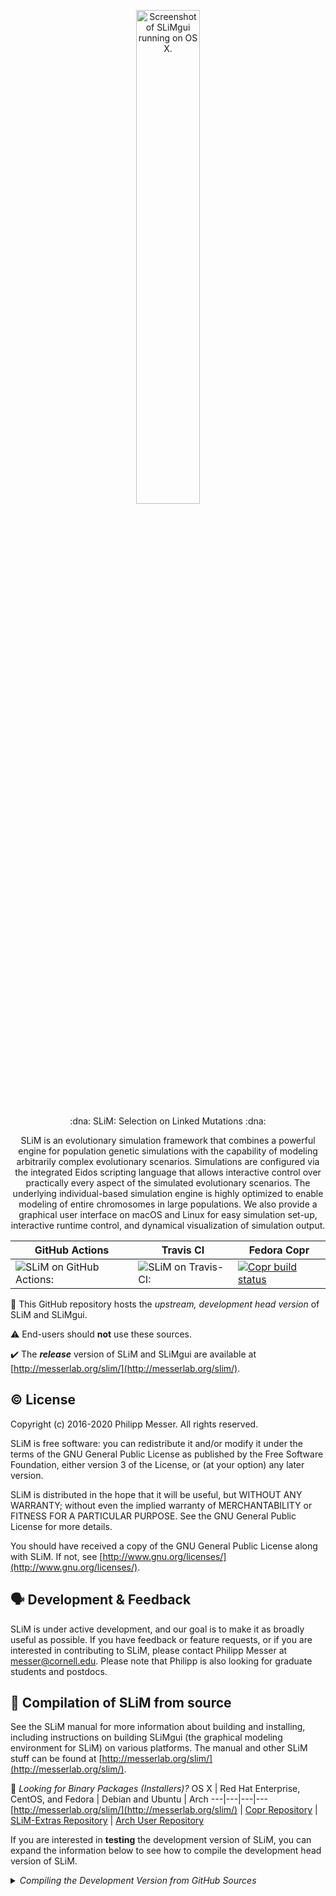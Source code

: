 <p align="center">
	<img alt="Screenshot of SLiMgui running on OS X." height="45%" width="45%" src="https://messerlab.files.wordpress.com/2016/02/slimgui_screenshot.jpg?w=600"/>
</p>



<p align="center">
	:dna: SLiM: Selection on Linked Mutations :dna:
</p>
<p align="center">
	SLiM is an evolutionary simulation framework that combines a powerful engine for population genetic simulations with the capability of modeling arbitrarily complex evolutionary scenarios. Simulations are configured via the integrated Eidos scripting language that allows interactive control over practically every aspect of the simulated evolutionary scenarios. The underlying individual-based simulation engine is highly optimized to enable modeling of entire chromosomes in large populations. We also provide a graphical user interface on macOS and Linux for easy simulation set-up, interactive runtime control, and dynamical visualization of simulation output.
</p>

GitHub Actions | Travis CI | Fedora Copr
---|---|---
![SLiM on GitHub Actions:](https://github.com/MesserLab/SLiM/workflows/tests/badge.svg) |![SLiM on Travis-CI:](https://travis-ci.com/MesserLab/SLiM.svg?branch=master) | [![Copr build status](https://copr.fedorainfracloud.org/coprs/bacarson/SLiM-Selection_on_Linked_Mutations/package/SLiM/status_image/last_build.png)](https://copr.fedorainfracloud.org/coprs/bacarson/SLiM-Selection_on_Linked_Mutations/package/SLiM/)

:construction: This GitHub repository hosts the <em>upstream, development head version</em> of SLiM and SLiMgui.

:warning: End-users should <strong>not</strong> use these sources.

:heavy_check_mark: The <strong><em>release</em></strong> version of SLiM and SLiMgui are available at [http://messerlab.org/slim/](http://messerlab.org/slim/).


:copyright: License
----------

Copyright (c) 2016-2020 Philipp Messer.  All rights reserved.

SLiM is free software: you can redistribute it and/or modify it under the terms of the GNU General Public License as published by the Free Software Foundation, either version 3 of the License, or (at your option) any later version.

SLiM is distributed in the hope that it will be useful, but WITHOUT ANY WARRANTY; without even the implied warranty of MERCHANTABILITY or FITNESS FOR A PARTICULAR PURPOSE.  See the GNU General Public License for more details.

You should have received a copy of the GNU General Public License along with SLiM.  If not, see [http://www.gnu.org/licenses/](http://www.gnu.org/licenses/).

:speaking_head: Development & Feedback
-----------------------------------

SLiM is under active development, and our goal is to make it as broadly useful as possible.  If you have feedback or feature requests, or if you are interested in contributing to SLiM, please contact Philipp Messer at [messer@cornell.edu](mailto:messer@cornell.edu). Please note that Philipp is also looking for graduate students and postdocs.

:floppy_disk: Compilation of SLiM from source
----------------------------------

See the SLiM manual for more information about building and installing, including instructions on building SLiMgui (the graphical modeling environment for SLiM) on various platforms.  The manual and other SLiM stuff can be found at [http://messerlab.org/slim/](http://messerlab.org/slim/).

:eyes: <em>Looking for Binary Packages (Installers)?</em>
OS X | Red Hat Enterprise, CentOS, and Fedora | Debian and Ubuntu | Arch
---|---|---|---
[http://messerlab.org/slim/](http://messerlab.org/slim/) | [Copr Repository](https://copr.fedorainfracloud.org/coprs/bacarson/SLiM-Selection_on_Linked_Mutations/) | [SLiM-Extras Repository](https://github.com/MesserLab/SLiM-Extras/blob/master/installation/DebianUbuntuInstall.sh) | [Arch User Repository](https://aur.archlinux.org/packages/slim-simulator/)

If you are interested in <strong>testing</strong> the development version of SLiM, you can expand the information below to see how to compile the development head version of SLiM.

<details>
	<summary><em>Compiling the Development Version from GitHub Sources</em></summary><p></p>
We use CMake, with an out-of-source build, as described here:

https://gitlab.kitware.com/cmake/community/wikis/FAQ#out-of-source-build-trees

CMake is available with `port install cmake` or `brew install cmake` (on OS X, with MacPorts or Homebrew respectively), or with `aptitude install cmake` (on debian).

To compile the development version from this repository, do:

	git clone https://github.com/MesserLab/SLiM.git
	mkdir SLiM_build
	cd SLiM_build
	cmake -DCMAKE_BUILD_TYPE=Release ../SLiM
	make

(You might do `make -j 10` or some such to speed up the build process by building with ten threads simultaneously.)  The resulting binaries (`slim` and `eidos`) will be located in the `SLiM_build` directory.  You can name the build directory anything you wish; there is nothing magical about the name `SLiM_build`.  Running `make install` will then attempt to install these to the default system directories, but this will probably fail unless you run it with root permissions (e.g., by doing `sudo make install`).   To explicitly tell cmake where to install the binaries, run:

	cmake -DCMAKE_BUILD_TYPE=Release -DCMAKE_INSTALL_PREFIX=/path/to/install ../SLiM
	make
	make install

where `/path/to/install` is the path where you want `slim` and `eidos` installed below (they would be put in `/path/to/install/bin` in this example, analogous to the `--user` flag).

To update the build (after a `git pull`, for example), in the `SLiM_build` directory run:

	cmake -DCMAKE_BUILD_TYPE=Release ../SLiM
	make

To build a debug version of the code (i.e., optimization turned off, debugging symbols turned on, and extra runtime checking enabled), run instead:

	cmake -DCMAKE_BUILD_TYPE=Debug ../SLiM
	make

This could be done in a separate build directory to retain both versions of the build.
</details>
